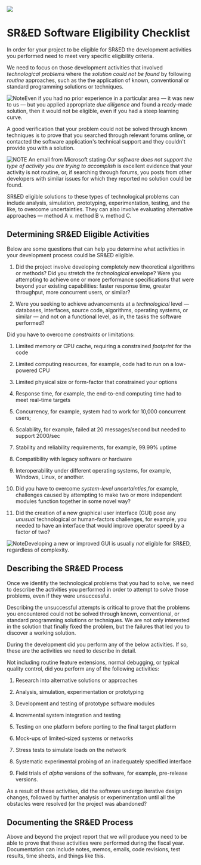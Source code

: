 ![](https://github.com/seenthattinker/Conceptinero/blob/master/images/conceptinero-funding-ideas-logo-white-383w.webp)

SR&ED Software Eligibility Checklist
============================================


In order for your project to be eligible for SR&ED the development activities you performed need to meet very specific eligibility criteria.


We need to focus on those development activities that involved *technological problems* where the *solution could not be found* by following *routine* approaches,
such as the the application of known,
conventional or standard programming solutions or techniques.

![Note]Even if you had no prior experience in a particular area &mdash; it was new to us &mdash; but you applied appropriate *due diligence* and found a ready-made solution, then it would not be eligible, even if you had a steep learning curve.




A good verification that your problem could not be solved through known techniques is to prove that you searched through relevant forums online,
or contacted the software application's technical support and they couldn't provide you with a solution.

![NOTE] An email from Microsoft stating *Our software does not support the type of activity you are trying to accomplish* is excellent evidence that your activity is not routine, or, if searching through forums, you posts from other developers with similar issues for which they reported no solution could be found.

SR&ED eligible solutions to these types of technological problems can include analysis,
simulation,
prototyping,
experimentation,
testing,
and the like,
to overcome uncertainties.
They can also involve evaluating alternative approaches
&mdash;
method A v. method B v. method C.

Determining SR&ED Eligible Activities
----------------------------------------------------

Below are some questions that can help you determine what activities in your development process could be SR&ED eligible.

1. Did the project involve developing completely new theoretical algorithms or methods?
Did you stretch the *technological* envelope?
Were you attempting to achieve one or more performance specifications that were beyond your existing capabilities:
faster response time,
greater throughput,
more concurrent users,
or similar?

1. Were you seeking to achieve advancements at a *technological* level
&mdash;
databases,
interfaces,
source code,
algorithms,
operating systems,
or similar
&mdash;
and not on a functional level,
as in,
the tasks the software performed?

Did you have to overcome *constraints* or limitations:

1. Limited memory or CPU cache, requiring a constrained *footprint* for the code

1. Limited computing resources, for example, code had to run on a low-powered CPU

1. Limited physical size or form-factor that constrained your options

1. Response time, for example, the end-to-end computing time had to meet real-time targets

1. Concurrency, for example, system had to work for 10,000 concurrent users;

1. Scalability, for example, failed at 20 messages/second but needed to support 2000/sec

1. Stability and reliability requirements, for example, 99.99% uptime

1. Compatibility with legacy software or hardware

1. Interoperability under different operating systems, for example, Windows, Linux, or another.

1. Did you have to overcome *system-level uncertainties*,for example, challenges caused by attempting to make two or more independent modules function together in some novel way?

1. Did the creation of a new graphical user interface (GUI) pose any *unusual* technological or human-factors challenges, for example, you needed to have an interface that would improve operator speed by a factor of two?

![Note]Developing a new or improved GUI is usually *not* eligible for SR&ED, regardless of complexity.

Describing the SR&ED Process
------------------------------------

Once we identify the technological problems that you had to solve,
we need to describe the activities you performed in order to attempt to solve those problems,
even if they were unsuccessful.

Describing the unsuccessful attempts is critical to prove that the problems you encountered could not be solved through known,
conventional,
or standard programming solutions or techniques.
We are not only interested in the solution that finally fixed the problem,
but the failures that led you to discover a working solution.

During the development did you perform any of the below activities.
If so,
these are the activities we need to describe in detail.

Not including routine feature extensions,
normal debugging,
or typical quality control,
did you perform any of the following activities:

1.  Research into alternative solutions or approaches

1. Analysis, simulation, experimentation or prototyping

1. Development and testing of prototype software modules

1. Incremental system integration and testing

1. Testing on one platform before porting to the final target platform

1. Mock-ups of limited-sized systems or networks

1. Stress tests to simulate loads on the network

1. Systematic experimental probing of an inadequately specified interface

1. Field trials of *alpha* versions of the software, for example, pre-release versions.

As a result of these activities,
did the software undergo iterative design changes,
followed by further analysis or experimentation until all the obstacles were resolved (or the project was abandoned?

Documenting the SR&ED Process
-----------------------------------------


Above and beyond the project report that we will produce you need to be able to prove that these activities were performed during the fiscal year.
Documentation can include notes,
memos,
emails,
code revisions,
test results,
time sheets,
and things like this.




[Note]:https://github.com/seenthattinker/Conceptinero/blob/master/images/faq.png

[Attention]:https://github.com/seenthattinker/Conceptinero/blob/master/images/dart.png

[Example]:https://github.com/seenthattinker/Conceptinero/blob/master/images/example.png
